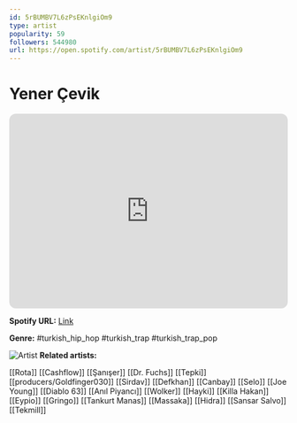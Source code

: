 ```yaml
---
id: 5rBUMBV7L6zPsEKnlgiOm9
type: artist
popularity: 59
followers: 544980
url: https://open.spotify.com/artist/5rBUMBV7L6zPsEKnlgiOm9
---
```

# Yener Çevik

<iframe style="border-radius:12px" src="https://open.spotify.com/embed/artist/5rBUMBV7L6zPsEKnlgiOm9" width="100%" height="352" frameBorder="0" allowfullscreen="" allow="autoplay; clipboard-write; encrypted-media; fullscreen; picture-in-picture" loading="lazy"></iframe>

**Spotify URL:** [Link](https://open.spotify.com/artist/5rBUMBV7L6zPsEKnlgiOm9)

**Genre:**  #turkish_hip_hop #turkish_trap #turkish_trap_pop

![Artist](https://i.scdn.co/image/ab6761610000e5eb9e7a0d355faf91c9c1d1d102)
**Related artists:**

[[Rota]]
[[Cashflow]]
[[Şanışer]]
[[Dr. Fuchs]]
[[Tepki]]
[[producers/Goldfinger030]]
[[Sirdav]]
[[Defkhan]]
[[Canbay]]
[[Selo]]
[[Joe Young]]
[[Diablo 63]]
[[Anıl Piyancı]]
[[Wolker]]
[[Hayki]]
[[Killa Hakan]]
[[Eypio]]
[[Gringo]]
[[Tankurt Manas]]
[[Massaka]]
[[Hidra]]
[[Sansar Salvo]]
[[Tekmill]]

